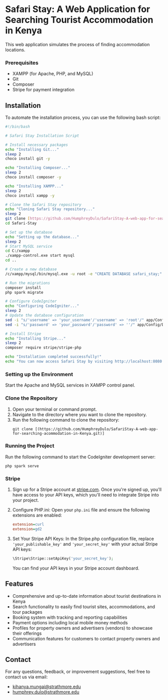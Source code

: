 # Safari Stay: A Web Application for Searching Tourist Accommodation in Kenya

This web application simulates the process of finding accommodation locations.

### Prerequisites
- XAMPP (for Apache, PHP, and MySQL)
- Git
- Composer
- Stripe for payment integration
  
## Installation 

To automate the installation process, you can use the following bash script:

```bash
#!/bin/bash

# Safari Stay Installation Script

# Install necessary packages
echo "Installing Git..."
sleep 2
choco install git -y

echo "Installing Composer..."
sleep 2
choco install composer -y

echo "Installing XAMPP..."
sleep 2
choco install xampp -y

# Clone the Safari Stay repository
echo "Cloning Safari Stay repository..."
sleep 2
git clone [https://github.com/HumphreyDulo/SafariStay-A-web-app-for-searching-acommodation-in-Kenya.git]
cd Safari-Stay

# Set up the database
echo "Setting up the database..."
sleep 2
# Start MySQL service
cd C:/xampp
./xampp-control.exe start mysql
cd ..

# Create a new database
/c/xampp/mysql/bin/mysql.exe -u root -e "CREATE DATABASE safari_stay;"

# Run the migrations
composer install
php spark migrate

# Configure CodeIgniter
echo "Configuring CodeIgniter..."
sleep 2
# Update the database configuration
sed -i "s/'username' => 'your_username'/'username' => 'root'/" app/Config/Database.php
sed -i "s/'password' => 'your_password'/'password' => ''/" app/Config/Database.php

# Install Stripe
echo "Installing Stripe..."
sleep 2
composer require stripe/stripe-php

echo "Installation completed successfully!"
echo "You can now access Safari Stay by visiting http://localhost:8080 in your web browser."
```


### Setting up the Environment

Start the Apache and MySQL services in XAMPP control panel.

### Clone the Repository
1. Open your terminal or command prompt.
2. Navigate to the directory where you want to clone the repository.
3. Run the following command to clone the repository:
   ```terminal
   git clone [(https://github.com/HumphreyDulo/SafariStay-A-web-app-for-searching-acommodation-in-Kenya.git)]
   ```

### Running the Project
 Run the following command to start the CodeIgniter development server:
   ```terminal
   php spark serve
   ```

### Stripe

1. Sign up for a Stripe account at [stripe.com](https://stripe.com). Once you're signed up, you'll have access to your API keys, which you'll need to integrate Stripe into your project.

2. Configure PHP.ini: Open your `php.ini` file and ensure the following extensions are enabled:

   ```ini
   extension=curl
   extension=gd2
   ```

3. Set Your Stripe API Keys: In the Stripe.php configuration file, replace `'your_publishable_key'` and `'your_secret_key'` with your actual Stripe API keys:

   ```php
   \Stripe\Stripe::setApiKey('your_secret_key');
   ```

   You can find your API keys in your Stripe account dashboard.

##  Features

- Comprehensive and up-to-date information about tourist destinations in Kenya
- Search functionality to easily find tourist sites, accommodations, and tour packages
- Booking system with tracking and reporting capabilities
- Payment options including local mobile money methods
- Profiles for property owners and advertisers (vendors) to showcase their offerings
- Communication features for customers to contact property owners and advertisers


## Contact

For any questions, feedback, or improvement suggestions, feel free to contact us via email:
- kihanya.mungai@strathmore.edu
- humphrey.dulo@strathmore.edu



